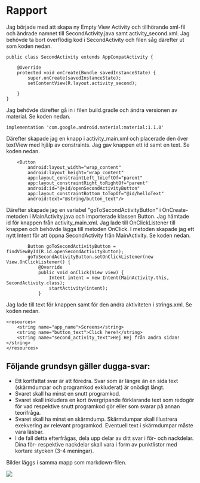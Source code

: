 
# Rapport

Jag började med att skapa ny Empty View Activity och tillhörande xml-fil och ändrade namnet
till SecondActivity.java samt activity_second.xml. Jag behövde ta bort överflödig kod i SecondActivity
och filen såg därefter ut som koden nedan.
```
public class SecondActivity extends AppCompatActivity {

    @Override
    protected void onCreate(Bundle savedInstanceState) {
        super.onCreate(savedInstanceState);
        setContentView(R.layout.activity_second);

    }
}
```
Jag behövde därefter gå in i filen build.gradle och ändra versionen av material. Se koden nedan.
```
implementation 'com.google.android.material:material:1.1.0'
```
Därefter skapade jag en knapp i activity_main.xml och placerade den över textView med hjälp av 
constraints. Jag gav knappen ett id samt en text. Se koden nedan.
```
    <Button
        android:layout_width="wrap_content"
        android:layout_height="wrap_content"
        app:layout_constraintLeft_toLeftOf="parent"
        app:layout_constraintRight_toRightOf="parent"
        android:id="@+id/openSecondActivityButton"
        app:layout_constraintBottom_toTopOf="@id/helloText"
        android:text="@string/button_text"/>
```
Därefter skapade jag en variabel "goToSecondActivityButton" i OnCreate-metoden i MainActivity.java
och importerade klassen Button. Jag hämtade id för knappen från activity_main.xml. Jag lade till
OnClickListener till knappen och behövde lägga till metoden OnClick. I metoden skapade jag ett nytt
Intent för att öppna SecondActivity från MainActivity. Se koden nedan.

```
        Button goToSecondActivityButton = findViewById(R.id.openSecondActivityButton);
        goToSecondActivityButton.setOnClickListener(new View.OnClickListener() {
            @Override
            public void onClick(View view) {
                Intent intent = new Intent(MainActivity.this, SecondActivity.class);
                startActivity(intent);
            }
```
Jag lade till text för knappen samt för den andra aktiviteten i strings.xml. Se koden nedan.
```
<resources>
    <string name="app_name">Screens</string>
    <string name="button_text">Click here!</string>
    <string name="second_activity_text">Hej Hej från andra sidan!</string>
</resources>
```
## Följande grundsyn gäller dugga-svar:

- Ett kortfattat svar är att föredra. Svar som är längre än en sida text (skärmdumpar och programkod exkluderat) är onödigt långt.
- Svaret skall ha minst en snutt programkod.
- Svaret skall inkludera en kort övergripande förklarande text som redogör för vad respektive snutt programkod gör eller som svarar på annan teorifråga.
- Svaret skall ha minst en skärmdump. Skärmdumpar skall illustrera exekvering av relevant programkod. Eventuell text i skärmdumpar måste vara läsbar.
- I de fall detta efterfrågas, dela upp delar av ditt svar i för- och nackdelar. Dina för- respektive nackdelar skall vara i form av punktlistor med kortare stycken (3-4 meningar).



Bilder läggs i samma mapp som markdown-filen.

![](android.png)

